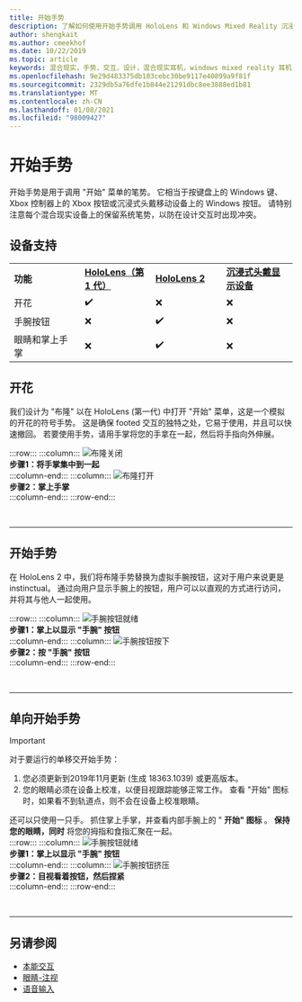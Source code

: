 ```yaml
---
title: 开始手势
description: 了解如何使用开始手势调用 HoloLens 和 Windows Mixed Reality 沉浸式耳机上的 "开始" 菜单。
author: shengkait
ms.author: cmeekhof
ms.date: 10/22/2019
ms.topic: article
keywords: 混合现实，手势，交互，设计，混合现实耳机，windows mixed reality 耳机，虚拟现实耳机，HoloLens，MRTK，混合现实工具包，布隆
ms.openlocfilehash: 9e29d483375db103cebc30be9117e40899a9f81f
ms.sourcegitcommit: 2329db5a76dfe1b844e21291dbc8ee3888ed1b81
ms.translationtype: MT
ms.contentlocale: zh-CN
ms.lasthandoff: 01/08/2021
ms.locfileid: "98009427"
---
```

# <a name="start-gesture"></a>开始手势

开始手势是用于调用 "开始" 菜单的笔势。 它相当于按键盘上的 Windows 键、Xbox 控制器上的 Xbox 按钮或沉浸式头戴移动设备上的 Windows 按钮。 请特别注意每个混合现实设备上的保留系统笔势，以防在设计交互时出现冲突。

## <a name="device-support"></a>设备支持

<table>
    <colgroup>
    <col width="25%" />
    <col width="25%" />
    <col width="25%" />
    <col width="25%" />
    </colgroup>
    <tr>
        <td><strong>功能</strong></td>
        <td><a href="../hololens-hardware-details.md"><strong>HoloLens（第 1 代）</strong></a></td>
        <td><a href="https://docs.microsoft.com/hololens/hololens2-hardware"><strong>HoloLens 2</strong></td>
        <td><a href="../discover/immersive-headset-hardware-details.md"><strong>沉浸式头戴显示设备</strong></a></td>
    </tr>
     <tr>
        <td>开花</td>
        <td>✔️</td>
        <td>❌</td>
        <td>❌</td>
    </tr>
     <tr>
        <td>手腕按钮</td>
        <td>❌</td>
        <td>✔️</td>
        <td>❌</td>
    </tr>
    <tr>
        <td>眼睛和掌上手掌</td>
        <td>❌</td>
        <td>✔️</td>
        <td>❌</td>
    </tr>
</table>

## <a name="bloom"></a>开花

我们设计为 "布隆" 以在 HoloLens (第一代) 中打开 "开始" 菜单，这是一个模拟的开花的符号手势。 这是确保 footed 交互的独特之处，它易于使用，并且可以快速撤回。 若要使用手势，请用手掌将您的手拿在一起，然后将手指向外伸展。

:::row:::
    :::column:::
        ![布隆关闭](images/bloom-close.png)<br>
        **步骤1：将手掌集中到一起**<br>
    :::column-end:::
    :::column:::
        ![布隆打开](images/bloom-open.png)<br>
        **步骤2：掌上手掌**<br>
    :::column-end:::
:::row-end:::

<br>

---

## <a name="start-gesture"></a>开始手势

在 HoloLens 2 中，我们将布隆手势替换为虚拟手腕按钮，这对于用户来说更是 instinctual。 通过向用户显示手腕上的按钮，用户可以以直观的方式进行访问，并将其与他人一起使用。

:::row:::
    :::column:::
        ![手腕按钮就绪](images/wrist-button-ready.png)<br>
        **步骤1：掌上以显示 "手腕" 按钮**<br>
    :::column-end:::
    :::column:::
        ![手腕按钮按下](images/wrist-button-press.png)<br>
        **步骤2：按 "手腕" 按钮**<br>
    :::column-end:::
:::row-end:::

<br>

---

## <a name="one-handed-start-gesture"></a>单向开始手势

> [!IMPORTANT]
> 对于要运行的单移交开始手势：
>
> 1. 您必须更新到2019年11月更新 (生成 18363.1039) 或更高版本。
> 1. 您的眼睛必须在设备上校准，以便目视跟踪能够正常工作。 查看 "开始" 图标时，如果看不到轨道点，则不会在设备上校准眼睛。

还可以只使用一只手。 抓住掌上手掌，并查看内部手腕上的 " **开始" 图标** 。 **保持您的眼睛，同时** 将您的拇指和食指汇聚在一起。<br>
:::row:::
    :::column:::
        ![手腕按钮就绪](images/wrist-button-ready.png)<br>
        **步骤1：掌上以显示 "手腕" 按钮**<br>
    :::column-end:::
    :::column:::
        ![手腕按钮挤压](images/wrist-button-pinch.png)<br>
        **步骤2：目视看着按钮，然后捏紧**<br>
    :::column-end:::
:::row-end:::

<br>

---

## <a name="see-also"></a>另请参阅

* [本能交互](interaction-fundamentals.md)
* [眼睛-注视](eye-tracking.md)
* [语音输入](voice-input.md)
